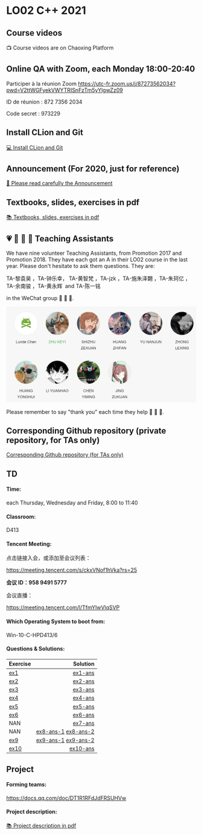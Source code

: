 # LO02 C++ 2021

## Course videos

:tv: Course videos are on Chaoxing Platform

## Online QA with Zoom, each Monday 18:00-20:40

Participer à la réunion Zoom https://utc-fr.zoom.us/j/87273562034?pwd=V2ttWGFyekVWYTRISnFzTm5yYlgwZz09

ID de réunion : 872 7356 2034 

Code secret : 973229

## Install CLion and Git

[:computer: Install CLion and Git](https://gitee.com/lundechen/hello)

## Announcement (For 2020, just for reference)

[:loudspeaker: Please read carefully the Announcement](../master/Announcement.md)

## Textbooks, slides, exercises in pdf

[:books: Textbooks, slides, exercises in pdf](../../tree/master/pdf)

## :heartpulse: :rocket: :musical_note: :100: Teaching Assistants
We have nine volunteer Teaching Assistants, from Promotion 2017 and Promotion 2018.
They have each got an A in their LO02 course in the last year.
Please don't hesitate to ask them questions.
They are:

TA-黎袁昊 ，TA-钟乐幸， TA-黄智梵 ，TA-jzk ，TA-施朱泽翾 ，TA-朱珂亿 ，TA-余南骏 ，TA-黄永辉  and TA-陈一铭 

in the WeChat group :rocket: :rocket: :rocket:.

![](img/ta.png)

Please remember to say "thank you" each time they help :clap: :clap: :clap:.

## Corresponding Github repository (private repository, for TAs only)

[Corresponding Github repository (for TAs only)](https://github.com/cppshu/cpp_2021/tree/master)

## TD

#### Time: 
each Thursday, Wednesday and Friday, 8:00 to 11:40

#### Classroom: 
D413

#### Tencent Meeting:

点击链接入会，或添加至会议列表：

https://meeting.tencent.com/s/ckxVNof1hVka?rs=25

**会议 ID：958 9491 5777**

会议直播：

https://meeting.tencent.com/l/TfmYIwVlqSVP
 
#### Which Operating System to boot from:
Win-10-C-HPD413/6

#### Questions & Solutions:

Exercise | Solution    
 ---------------- | ----------: 
[ex1](../../tree/ex1) | [ex1-ans](../../tree/ex1-ans) 
[ex2](../../tree/ex2) | [ex2-ans](../../tree/ex2-ans) 
[ex3](../../tree/ex3) | [ex3-ans](../../tree/ex3-ans) 
[ex4](../../tree/ex4) | [ex4-ans](../../tree/ex4-ans) 
[ex5](../../tree/ex5) | [ex5-ans](../../tree/ex5-ans) 
[ex6](../../tree/ex6) | [ex6-ans](../../tree/ex6-ans) 
NAN                   | [ex7-ans](../../tree/ex7-ans) 
NAN                   | [ex8-ans-1](../../tree/ex8-ans-1) [ex8-ans-2](../../tree/ex8-ans-2) 
[ex9](../../tree/ex9) | [ex9-ans-1](../../tree/ex9-ans-1) [ex9-ans-2](../../tree/ex9-ans-2) 
[ex10](../../tree/ex10) | [ex10-ans](../../tree/ex10-ans) 








## Project

#### Forming teams: 

https://docs.qq.com/doc/DT1R1RFdJdFRSUHVw

#### Project description:
[:books: Project description in pdf](../../tree/master/project)
 



